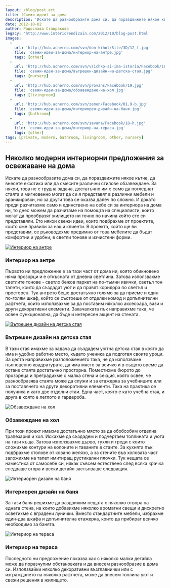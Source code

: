 ```yaml
---
layout: /blog/post.ect
title: (Свежи идеи) за дома
description: 'Искате да разнообразите дома си, да пораздвижите някое кътче, да внесете екзотика или да смесите различни стилове обзавеждане. И докато преди разчитахме само и единствено на себе си за интериора на дома ни, то днес можем да разчитаме на помощта на специалисти, които могат да преобразят жилището ни точно по начина който сте си представяли. Ето някои свежи идеи, които подбрахме от проектите, които сме правили за наши клиенти. '
date: 2012-10-02
author: Радослава Ставракова
legacy: 'http://www.interiorendizain.com/2012/10/blog-post.html'
images:
  -
    url: 'http://hub.acherno.com/svn/don-kihot/Site/3D/12_f.jpg'
    file: 'свежи-идеи-за-дома/интериор-на-антре.jpg'
    tags: [other]
  -
    url: 'http://hub.acherno.com/svn/vsichko-si-ima-istoria/Facebook/18-d.png'
    file: 'свежи-идеи-за-дома/вътрешен-дизайн-на-детска-стая.jpg'
    tags: [nursery]
  -
    url: 'http://hub.acherno.com/svn/provans/Facebook/19.jpg'
    file: 'свежи-идеи-за-дома/обзавеждане-на-хол.jpg'
    tags: [livingroom]
  -
    url: 'http://hub.acherno.com/svn/zemen/Facebook/01.9-b.jpg'
    file: 'свежи-идеи-за-дома/интериорен-дизайн-на-баня.jpg'
    tags: [bathroom]
  -
    url: 'http://hub.acherno.com/svn/savana/Facebook/18-h.jpg'
    file: 'свежи-идеи-за-дома/интериор-на-тераса.jpg'
    tags: [other]
tags: [private, modern, bathroom, livingroom, other, nursery]
---
```

## Няколко модерни **интериорни предложения** за освежаване на дома
Искате да разнообразите дома си, да пораздвижите някое кътче, да внесете екзотика или да смесите различни стилове обзавеждане. За някои, това не е трудна задача, достатъчно им е само да погледнат стаята и мигновенно могат да си я представят в различни мебели и аранжировки, но за други това се оказва далеч по сложно. И докато преди разчитахме само и единствено на себе си за интериора на дома ни, то днес можем да разчитаме на помощта на специалисти, които могат да преобразят жилището ни точно по начина който сте си представяли. Ето някои свежи идеи, които подбрахме от проектите, които сме правили за наши клиенти.
В проекта, който ще ви представим, се ръководехме предимно от това мебелите да бъдат комфортни и удобни, в светли тонове и изчистени форми.

[![Интериор на антре](свежи-идеи-за-дома/интериор-на-антре.jpg)](http://acherno.bg/интериорен-дизайн/апартамент/дон-кихот/обзавеждане.html)
### Интериор на **антре**

Първото ни предложение е за тази част от дома ни, която обикновено няма прозорци и е откъсната от дневна светлина. Затова използвахме светлите тонове - светло бежов паркет на по-тъмни ивички, светъл тон тапети, които да създадат уют и да правят коридора по светъл и просторен. Тук антрето беше достатъчно голямо за да приеме и един по-голям шкаф, който се състоеше от отделен комод и допълнителни рафтчета, които използвахме за да поставим няколко аксесоара, вази и други декоративни елементи. Закачалката пък направихме така, че освен функционална, да бъде и интересен акцент на стената.

[![Вътрешен дизайн на детска стая](свежи-идеи-за-дома/вътрешен-дизайн-на-детска-стая.jpg)](http://acherno.bg/интериорен-дизайн/апартамент/всичко-си-има-история/интериор.html)
### Вътрешен дизайн на **детска стая**

В тази стая имахме за задача да създадем уютна детска стая в която да има и удобно работно место, където ученика да подготвя своите уроци. За целта направихме разположението така, че да използваме пълноценно квадратурата, да има място за всичко и в същото време да остане стаята достатъчно просторна. Поместихме бюрото до прозореца и преградихме с малка стена и секция, която освен, че разнообразява стаята може да служи и за етажерка за учебниците или за поставянето на други декоративни елементи. Така на практика се получиха и като две отделни стаи. Една част, която е като учебна стая, и друга в която е леглото и гардероба.

![Обзавеждане на хол](свежи-идеи-за-дома/обзавеждане-на-хол.jpg)
### Обзавеждане на **хол**

При този проект имахме достатъчно място за да обобсобим отделна трапезария и хол. Искахме да създадем и подчертаем топлината и уюта на тази къща. Затова използвахме дърво, тухли и греди с които сложихме контури на колоните и таваните в стаите. За кухнята пък подбрахме столове от ковано желязо, а за стените във холовата част заложихме на тапет имитиращ рустикални плочки. Тук нещата се наместиха от самосебе си, някак съвсем естествено след всяка крачка следваше втора и всеки детайл застъпваше следващия.

![Интериорен дизайн на баня](свежи-идеи-за-дома/интериорен-дизайн-на-баня.jpg)
### Интериорен дизайн на **баня**

За тази баня решихме да раздвижим нещата с няколко отвора на едната стена, на които добавихме няколко ароматни свещи и дискретно осветихме с вградени лунички. Вместо стандартните мебели, избрахме един-два шкафа и допълнителна етажерка, които да прибират всичко необходимо за банята.

![Интериор на тераса](свежи-идеи-за-дома/интериор-на-тераса.jpg)
### Интериор на **тераса**

Последното ни предложение показва как с няколко малки детайла може да поразчупим обстановката и да внесем разнообразие в дома си. Използвайки няколко декоративни възглавнички или с изграждането на няколко рафтчета, може да внесем топлина уют и свежи решения в жилището.